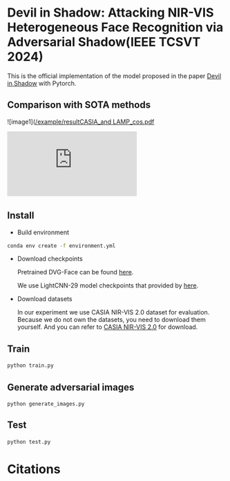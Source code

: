 # Devil in Shadow: Attacking NIR-VIS Heterogeneous Face Recognition via Adversarial Shadow(IEEE TCSVT 2024)

This is the official implementation of the model proposed in the paper [Devil in Shadow](https://ieeexplore.ieee.org/document/10006826) with Pytorch.

## Comparison with SOTA methods
![image1]([/example/resultCASIA_and LAMP_cos.pdf](https://github.com/GEaMU/Devil-in-Shadow/blob/main/example/lightdifference.pdf) 

![image2](https://github.com/GEaMU/Devil-in-Shadow/blob/main/example/resultCASIA_and%20LAMP_cos.pdf)

## Install

- Build environment

```bash
conda env create -f environment.yml
```

- Download checkpoints

  Pretrained DVG-Face can be found [here](https://drive.google.com/file/d/0ByNaVHFekDPRWk5XUFRvTTRIVmc/view?resourcekey=0-1t3aWRoXB0wt9SPPWr-C6w).

  We use LightCNN-29 model checkpoints that provided by [here](https://drive.google.com/file/d/0ByNaVHFekDPRWk5XUFRvTTRIVmc/view?resourcekey=0-1t3aWRoXB0wt9SPPWr-C6w).

- Download datasets

  In our experiment we use CASIA NIR-VIS 2.0 dataset for evaluation. Because we do not own the datasets,  you need to download them yourself. And you can refer to [CASIA NIR-VIS 2.0](https://github.com/bioidiap/bob.db.cbsr_nir_vis_2) for download.

  

## Train

```bash
python train.py
```

## Generate adversarial images

```
python generate_images.py
```

## Test

```
python test.py
```

# Citations

